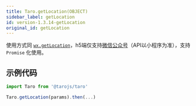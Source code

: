 ```yaml
---
title: Taro.getLocation(OBJECT)
sidebar_label: getLocation
id: version-1.3.14-getLocation
original_id: getLocation
---
```


使用方式同 [`wx.getLocation`](https://developers.weixin.qq.com/miniprogram/dev/api/wx.getLocation.html)，h5端仅支持[微信公众号](https://mp.weixin.qq.com/wiki?t=resource/res_main&id=mp1421141115)（API以小程序为准），支持 `Promise` 化使用。

## 示例代码

```jsx
import Taro from '@tarojs/taro'

Taro.getLocation(params).then(...)
```

